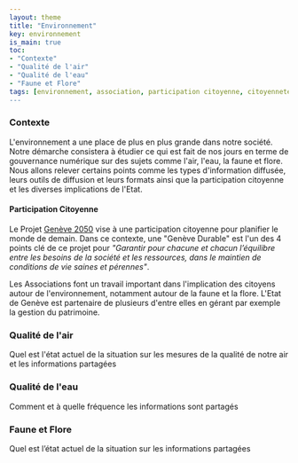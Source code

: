 ```yaml
---
layout: theme
title: "Environnement"
key: environnement
is_main: true
toc:
- "Contexte"
- "Qualité de l'air"
- "Qualité de l'eau"
- "Faune et Flore"
tags: [environnement, association, participation citoyenne, citoyenneté numérique, coopéeration, information, communication, stick'air]
---
```


### Contexte

L'environnement a une place de plus en plus grande dans notre société.
Notre démarche consistera à étudier ce qui est fait de nos jours en terme de gouvernance numérique sur des sujets comme l'air, l'eau, la faune et flore.
Nous allons relever certains points comme les types d'information diffusée, leurs outils de diffusion et leurs formats ainsi que la participation citoyenne et les diverses implications de l'Etat.

#### Participation Citoyenne
Le Projet [Genève 2050](https://www.ge.ch/document/geneve-2050-flyer-informatif-printemps-2019/telecharger) vise à une participation citoyenne pour planifier le monde de demain. Dans ce contexte, une "Genève Durable" est l'un des 4 points clé de ce projet pour _"Garantir pour chacune et chacun l’équilibre entre les besoins de la société et les ressources, dans le maintien de conditions de vie saines et pérennes"_.

Les Associations font un travail important dans l'implication des citoyens autour de l'environnement, notamment autour de la faune et la flore. L'Etat de Genève est partenaire de plusieurs d'entre elles en gérant par exemple la gestion du patrimoine.

### Qualité de l'air
Quel est l'état actuel de la situation sur les mesures de la qualité de notre air et les informations partagées 
### Qualité de l'eau
Comment et à quelle fréquence les informations sont partagés
### Faune et Flore
Quel est l’état actuel de la situation sur les informations partagées
